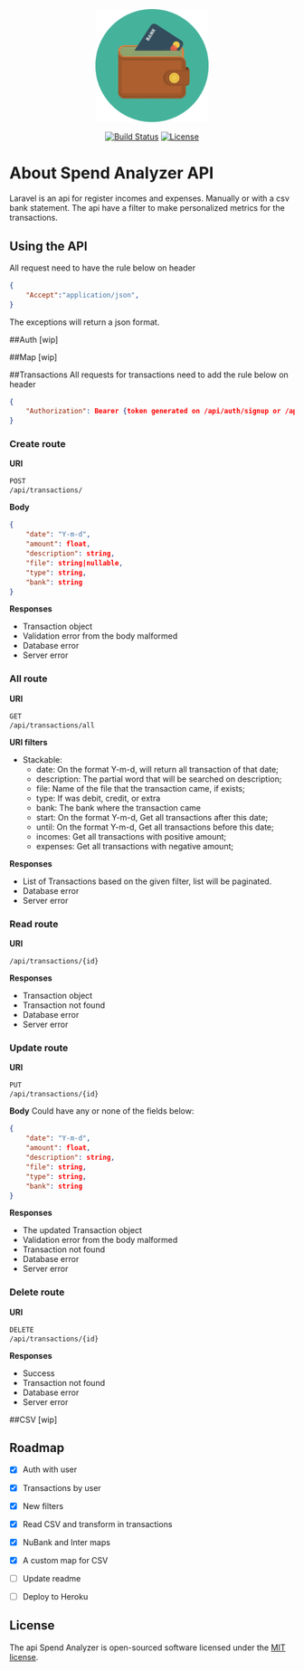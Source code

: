 <p align="center"><a href="#" target="_blank"><img src="https://raw.githubusercontent.com/GabrielDSousa/arts/master/flatwallet.svg" width="200" alt="Laravel Logo"></a></p>

<p align="center">
<a href="#"><img src="https://travis-ci.org/laravel/framework.svg" alt="Build Status"></a>
<a href="https://opensource.org/licenses/MIT"><img src="https://img.shields.io/packagist/l/laravel/framework" alt="License"></a>
</p>

# About Spend Analyzer API

Laravel is an api for register incomes and expenses. Manually or with a csv bank statement.
The api have a filter to make personalized metrics for the transactions.

## Using the API
All request need to have the rule below on header
````json
{
    "Accept":"application/json",
}
````
The exceptions will return a json format.

##Auth
[wip]

##Map
[wip]

##Transactions
All requests for transactions need to add the rule below on header
````json
{
    "Authorization": Bearer {token generated on /api/auth/signup or /api/auth/login}
}
````

### Create route
<b>URI</b>

````
POST
/api/transactions/
````

<b>Body</b>
````json
{
	"date": "Y-m-d",
	"amount": float,
	"description": string,
	"file": string|nullable,
	"type": string,
	"bank": string
}
````

<b>Responses</b>
- Transaction object
- Validation error from the body malformed
- Database error
- Server error

### All route
<b>URI</b>

````
GET
/api/transactions/all
````

<b>URI filters</b>
- Stackable:
    - date: On the format Y-m-d, will return all transaction of that date;
    - description: The partial word that will be searched on description;
    - file: Name of the file that the transaction came, if exists;
    - type: If was debit, credit, or extra
    - bank: The bank where the transaction came
    - start: On the format Y-m-d, Get all transactions after this date;
    - until: On the format Y-m-d, Get all transactions before this date;
    - incomes: Get all transactions with positive amount;
    - expenses: Get all transactions with negative amount;

<b>Responses</b>
- List of Transactions based on the given filter, list will be paginated.
- Database error
- Server error

### Read route
<b>URI</b>

````
/api/transactions/{id}
````

<b>Responses</b>
- Transaction object
- Transaction not found
- Database error
- Server error

### Update route
<b>URI</b>

````
PUT
/api/transactions/{id}
````

<b>Body</b>
Could have any or none of the fields below:
````json
{
	"date": "Y-m-d",
	"amount": float,
	"description": string,
	"file": string,
	"type": string,
	"bank": string
}
````

<b>Responses</b>
- The updated Transaction object
- Validation error from the body malformed
- Transaction not found
- Database error
- Server error

### Delete route
<b>URI</b>

````
DELETE
/api/transactions/{id}
````

<b>Responses</b>
- Success
- Transaction not found
- Database error
- Server error

##CSV
[wip]

## Roadmap
* [x] Auth with user
* [x] Transactions by user
* [x] New filters
* [x] Read CSV and transform in transactions
* [x] NuBank and Inter maps
* [x] A custom map for CSV
* [ ] Update readme
* [ ] Deploy to Heroku


## License

The api Spend Analyzer is open-sourced software licensed under the [MIT license](https://opensource.org/licenses/MIT).
